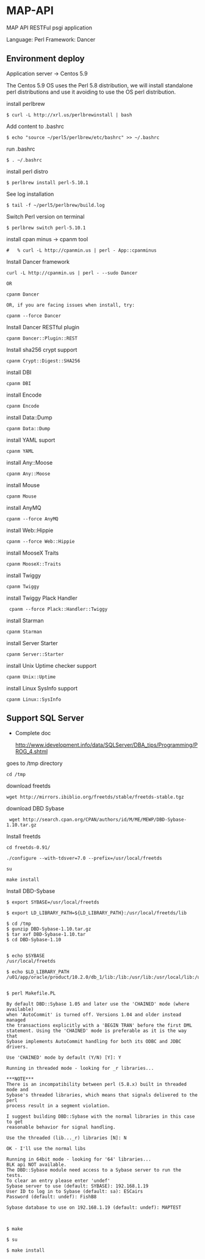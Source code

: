 # MAP-API


MAP API RESTFul psgi application

Language: Perl
Framework: Dancer


## Environment deploy

Application server -> Centos 5.9

The Centos 5.9 OS uses the Perl 5.8 distribution, we will install standalone perl distributions and use it avoiding to use the OS perl distribution.


install perlbrew

	$ curl -L http://xrl.us/perlbrewinstall | bash


Add content to .bashrc

 	$ echo "source ~/perl5/perlbrew/etc/bashrc" >> ~/.bashrc

run .bashrc

	$ . ~/.bashrc


install perl distro

   	$ perlbrew install perl-5.10.1

See log installation

	$ tail -f ~/perl5/perlbrew/build.log

Switch Perl version on terminal

	$ perlbrew switch perl-5.10.1





install cpan minus -> cpanm tool
	
	#   % curl -L http://cpanmin.us | perl - App::cpanminus


Install Dancer framework

	curl -L http://cpanmin.us | perl - --sudo Dancer

	OR

	cpanm Dancer
	
	OR, if you are facing issues when install, try:
	
	cpanm --force Dancer


Install Dancer RESTful plugin

	cpanm Dancer::Plugin::REST

Install sha256 crypt support

	cpanm Crypt::Digest::SHA256


install DBI

	cpanm DBI

install Encode

	cpanm Encode

install Data::Dump

	cpanm Data::Dump


install YAML suport

	cpanm YAML
	
install  Any::Moose

	cpanm Any::Moose
	
install Mouse

	cpanm Mouse

install AnyMQ

	cpanm --force AnyMQ


install Web::Hippie

	cpanm --force Web::Hippie
	
install MooseX Traits

	cpanm MooseX::Traits
	

install Twiggy

	cpanm Twiggy
	

install Twiggy  Plack Handler

	 cpanm --force Plack::Handler::Twiggy

install Starman

	cpanm Starman


install Server Starter

	cpanm Server::Starter
	
install Unix Uptime checker support

	cpanm Unix::Uptime

install Linux SysInfo support

	cpanm Linux::SysInfo


## Support SQL Server

- Complete doc	
	
	http://www.idevelopment.info/data/SQLServer/DBA_tips/Programming/PROG_4.shtml

goes to /tmp directory

	cd /tmp

download freetds

	wget http://mirrors.ibiblio.org/freetds/stable/freetds-stable.tgz
	
download DBD Sybase

	 wget http://search.cpan.org/CPAN/authors/id/M/ME/MEWP/DBD-Sybase-1.10.tar.gz
	 
Install freetds

	cd freetds-0.91/
	
	./configure --with-tdsver=7.0 --prefix=/usr/local/freetds
	
	su
	
	make install
	
	
Install DBD-Sybase
	
	$ export SYBASE=/usr/local/freetds
	
	$ export LD_LIBRARY_PATH=${LD_LIBRARY_PATH}:/usr/local/freetds/lib
	
	$ cd /tmp
	$ gunzip DBD-Sybase-1.10.tar.gz
	$ tar xvf DBD-Sybase-1.10.tar
	$ cd DBD-Sybase-1.10
	
	
	$ echo $SYBASE
	/usr/local/freetds
	
	$ echo $LD_LIBRARY_PATH
	/u01/app/oracle/product/10.2.0/db_1/lib:/lib:/usr/lib:/usr/local/lib:/usr/local/freetds/lib


	$ perl Makefile.PL
	
	By default DBD::Sybase 1.05 and later use the 'CHAINED' mode (where available)
	when 'AutoCommit' is turned off. Versions 1.04 and older instead managed
	the transactions explicitly with a 'BEGIN TRAN' before the first DML
	statement. Using the 'CHAINED' mode is preferable as it is the way that
	Sybase implements AutoCommit handling for both its ODBC and JDBC drivers.
	
	Use 'CHAINED' mode by default (Y/N) [Y]: Y
	
	Running in threaded mode - looking for _r libraries...
	
	***NOTE***
	There is an incompatibility between perl (5.8.x) built in threaded mode and
	Sybase's threaded libraries, which means that signals delivered to the perl
	process result in a segment violation.
	
	I suggest building DBD::Sybase with the normal libraries in this case to get
	reasonable behavior for signal handling.
	
	Use the threaded (lib..._r) libraries [N]: N
	
	OK - I'll use the normal libs
	
	Running in 64bit mode - looking for '64' libraries...
	BLK api NOT available.
	The DBD::Sybase module need access to a Sybase server to run the tests.
	To clear an entry please enter 'undef'
	Sybase server to use (default: SYBASE): 192.168.1.19
	User ID to log in to Sybase (default: sa): ESCairs
	Password (default: undef): FishB8
	
	Sybase database to use on 192.168.1.19 (default: undef): MAPTEST
	
	
	
	$ make
	
	$ su
	
	$ make install
